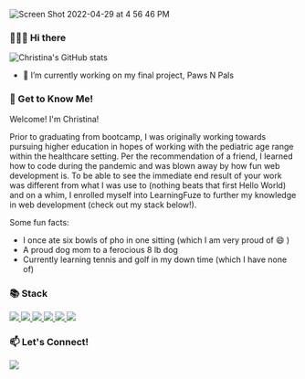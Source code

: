 ![Screen Shot 2022-04-29 at 4 56 46 PM](https://user-images.githubusercontent.com/97194651/166081856-18ee56b0-60bc-4659-bf8f-a2ae7321a8dd.png)

### 🙋🏻‍♀️ Hi there 
![Christina's GitHub stats](https://github-readme-stats.vercel.app/api?username=ChristinaL24&show_icons=true&theme=gotham)

<!--
**ChristinaL24/ChristinaL24** is a ✨ _special_ ✨ repository because its `README.md` (this file) appears on your GitHub profile.
Here are some ideas to get you started:

- 👯 I’m looking to collaborate on ...
- 🤔 I’m looking for help with ...
- 💬 Ask me about ...
- 📫 How to reach me: ...
- 🌱 I’m currently learning ...
-->

- 🔭 I’m currently working on my final project, Paws N Pals 

### 📝 Get to Know Me!
Welcome! I'm Christina!

Prior to graduating from bootcamp, I was originally working towards pursuing higher education in hopes of working with the pediatric age range within the healthcare setting. Per the recommendation of a friend, I learned how to code during the pandemic and was blown away by how fun web development is. To be able to see the immediate end result of your work was different from what I was use to (nothing beats that first Hello World) and on a whim, I enrolled myself into LearningFuze to further my knowledge in web development (check out my stack below!).

Some fun facts: 
- I once ate six bowls of pho in one sitting (which I am very proud of 😄 )
- A proud dog mom to a ferocious 8 lb dog
- Currently learning tennis and golf in my down time (which I have none of)


### 📚 Stack

<div>
  <a href="https://developer.mozilla.org/en-US/docs/Web/CSS" target="_blank"> 
    <img src="https://img.shields.io/badge/CSS3-1572B6?style=for-the-badge&logo=css3&logoColor=white">
  </a>                                                                                                            
  <a href="https://www.w3.org/html/" target="_blank">
    <img src="https://img.shields.io/badge/HTML5-E34F26?style=for-the-badge&logo=html5&logoColor=white">
  </a>                                                                                                            
  <a href="https://developer.mozilla.org/en-US/docs/Web/JavaScript" target="_blank">
    <img src="https://img.shields.io/badge/JavaScript-323330?style=for-the-badge&logo=javascript&logoColor=F7DF1E">
  </a>
   <a href="https://nodejs.org" target="_blank">
    <img src="https://img.shields.io/badge/Node.js-339933?style=for-the-badge&logo=nodedotjs&logoColor=white">
  </a>                                                                                                                 
   <a href="https://www.postgresql.org" target="_blank">
    <img src="https://img.shields.io/badge/PostgreSQL-316192?style=for-the-badge&logo=postgresql&logoColor=white">
  </a>
    <a href="https://reactjs.org/" target="_blank">
      <img src="https://img.shields.io/badge/React-20232A?style=for-the-badge&logo=react&logoColor=61DAFB">
  </a>                                                                                                             
</div>

### 📫  Let's Connect! 
<a href="https://www.linkedin.com/in/christinatle24/" target="_blank"> 
    <img src="https://img.shields.io/badge/LinkedIn-1572B6?style=for-the-badge&logo=LinkedIn&logoColor=white">
  </a>    
